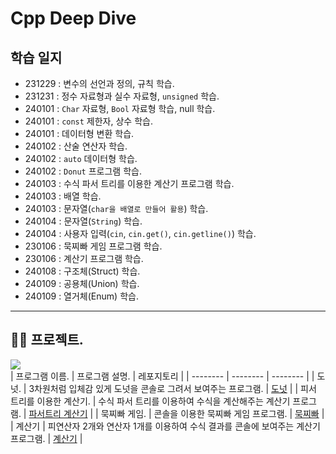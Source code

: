 # Cpp Deep Dive

## 학습 일지
- 231229 : 변수의 선언과 정의, 규칙 학습.
- 231231 : 정수 자료형과 실수 자료형, `unsigned` 학습.
- 240101 : `Char` 자료형, `Bool` 자료형 학습, null 학습.
- 240101 : `const` 제한자, 상수 학습.
- 240101 : 데이터형 변환 학습.
- 240102 : 산술 연산자 학습.
- 240102 : `auto` 데이터형 학습.
- 240102 : `Donut` 프로그램 학습.
- 240103 : 수식 파서 트리를 이용한 계산기 프로그램 학습.
- 240103 : 배열 학습.
- 240103 : 문자열(`char을 배열로 만들어 활용`) 학습.
- 240104 : 문자열(`String`) 학습.
- 240104 : 사용자 입력(`cin`, `cin.get()`, `cin.getline()`) 학습.
- 230106 : 묵찌빠 게임 프로그램 학습.
- 230106 : 계산기 프로그램 학습.
- 240108 : 구조체(Struct) 학습.
- 240109 : 공용체(Union) 학습.
- 240109 : 열거체(Enum) 학습.
---

## 👨‍💻 프로젝트.
<img src = "https://github.com/devKobe24/images/blob/main/myFirstCppProgram.gif?raw=true"><br>
| 프로그램 이름. | 프로그램 설명. | 레포지토리 |
| -------- | -------- | -------- |
| 도넛. | 3차원처럼 입체감 있게 도넛을 콘솔로 그려서 보여주는 프로그램. | [도넛](https://github.com/devKobe24/cppDeepDive/tree/main/240102-Donut3D) |
| 피서 트리를 이용한 계산기. | 수식 파서 트리를 이용하여 수식을 계산해주는 계산기 프로그램. | [파서트리 계산기](https://github.com/devKobe24/cppDeepDive/tree/main/240103-Calculator) |
| 묵찌빠 게임. | 콘솔을 이용한 묵찌빠 게임 프로그램. | [묵찌빠](https://github.com/devKobe24/cppDeepDive/tree/main/240106-RockPaperScissorsGame) |
| 계산기 | 피연산자 2개와 연산자 1개를 이용하여 수식 결과를 콘솔에 보여주는 계산기 프로그램. | [계산기](https://github.com/devKobe24/cppDeepDive/tree/main/240106-Calculator) |
